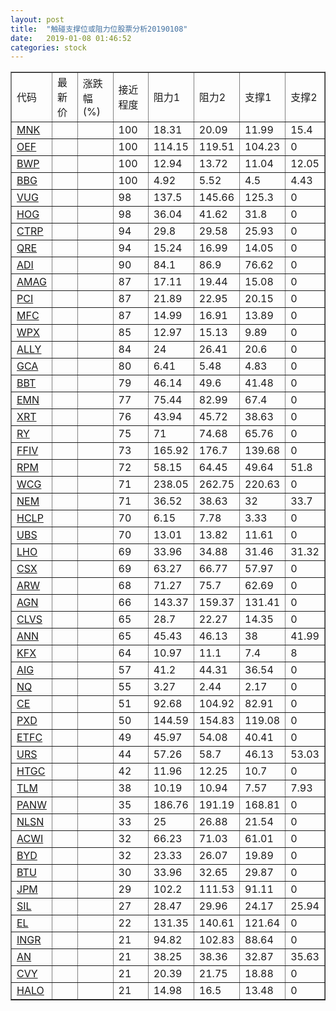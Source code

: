 ```yaml
---
layout: post
title:  "触碰支撑位或阻力位股票分析20190108"
date:   2019-01-08 01:46:52
categories: stock
---
```

<script type="text/javascript">
var stockList = []
stockList.push('gb_mnk');
stockList.push('gb_oef');
stockList.push('gb_bwp');
stockList.push('gb_bbg');
stockList.push('gb_vug');
stockList.push('gb_hog');
stockList.push('gb_ctrp');
stockList.push('gb_qre');
stockList.push('gb_adi');
stockList.push('gb_amag');
stockList.push('gb_pci');
stockList.push('gb_mfc');
stockList.push('gb_wpx');
stockList.push('gb_ally');
stockList.push('gb_gca');
stockList.push('gb_bbt');
stockList.push('gb_emn');
stockList.push('gb_xrt');
stockList.push('gb_ry');
stockList.push('gb_ffiv');
stockList.push('gb_rpm');
stockList.push('gb_wcg');
stockList.push('gb_nem');
stockList.push('gb_hclp');
stockList.push('gb_ubs');
stockList.push('gb_lho');
stockList.push('gb_csx');
stockList.push('gb_arw');
stockList.push('gb_agn');
stockList.push('gb_clvs');
stockList.push('gb_ann');
stockList.push('gb_kfx');
stockList.push('gb_aig');
stockList.push('gb_nq');
stockList.push('gb_ce');
stockList.push('gb_pxd');
stockList.push('gb_etfc');
stockList.push('gb_urs');
stockList.push('gb_htgc');
stockList.push('gb_tlm');
stockList.push('gb_panw');
stockList.push('gb_nlsn');
stockList.push('gb_acwi');
stockList.push('gb_byd');
stockList.push('gb_btu');
stockList.push('gb_jpm');
stockList.push('gb_sil');
stockList.push('gb_el');
stockList.push('gb_ingr');
stockList.push('gb_an');
stockList.push('gb_cvy');
stockList.push('gb_halo');
</script>
<table border="1">
 <tr>
 <td>代码</td>
 <td>最新价</td>
 <td>涨跌幅(%)</td>
 <td>接近程度</td>
 <td>阻力1</td>
 <td>阻力2</td>
 <td>支撑1</td>
 <td>支撑2</td>
</tr>
  <tr id="mnk" class="red">
  <td><a href="http://stock.finance.sina.com.cn/usstock/quotes/MNK.html" target="_blank">MNK</a></td><td></td><td></td><td>100</td><td>18.31</td><td>20.09</td><td>11.99</td><td>15.4</td></tr>
  <tr id="oef" class="red">
  <td><a href="http://stock.finance.sina.com.cn/usstock/quotes/OEF.html" target="_blank">OEF</a></td><td></td><td></td><td>100</td><td>114.15</td><td>119.51</td><td>104.23</td><td>0</td></tr>
  <tr id="bwp" class="green">
  <td><a href="http://stock.finance.sina.com.cn/usstock/quotes/BWP.html" target="_blank">BWP</a></td><td></td><td></td><td>100</td><td>12.94</td><td>13.72</td><td>11.04</td><td>12.05</td></tr>
  <tr id="bbg" class="red">
  <td><a href="http://stock.finance.sina.com.cn/usstock/quotes/BBG.html" target="_blank">BBG</a></td><td></td><td></td><td>100</td><td>4.92</td><td>5.52</td><td>4.5</td><td>4.43</td></tr>
  <tr id="vug" class="red">
  <td><a href="http://stock.finance.sina.com.cn/usstock/quotes/VUG.html" target="_blank">VUG</a></td><td></td><td></td><td>98</td><td>137.5</td><td>145.66</td><td>125.3</td><td>0</td></tr>
  <tr id="hog" class="red">
  <td><a href="http://stock.finance.sina.com.cn/usstock/quotes/HOG.html" target="_blank">HOG</a></td><td></td><td></td><td>98</td><td>36.04</td><td>41.62</td><td>31.8</td><td>0</td></tr>
  <tr id="ctrp" class="red">
  <td><a href="http://stock.finance.sina.com.cn/usstock/quotes/CTRP.html" target="_blank">CTRP</a></td><td></td><td></td><td>94</td><td>29.8</td><td>29.58</td><td>25.93</td><td>0</td></tr>
  <tr id="qre" class="red">
  <td><a href="http://stock.finance.sina.com.cn/usstock/quotes/QRE.html" target="_blank">QRE</a></td><td></td><td></td><td>94</td><td>15.24</td><td>16.99</td><td>14.05</td><td>0</td></tr>
  <tr id="adi" class="red">
  <td><a href="http://stock.finance.sina.com.cn/usstock/quotes/ADI.html" target="_blank">ADI</a></td><td></td><td></td><td>90</td><td>84.1</td><td>86.9</td><td>76.62</td><td>0</td></tr>
  <tr id="amag" class="green">
  <td><a href="http://stock.finance.sina.com.cn/usstock/quotes/AMAG.html" target="_blank">AMAG</a></td><td></td><td></td><td>87</td><td>17.11</td><td>19.44</td><td>15.08</td><td>0</td></tr>
  <tr id="pci" class="red">
  <td><a href="http://stock.finance.sina.com.cn/usstock/quotes/PCI.html" target="_blank">PCI</a></td><td></td><td></td><td>87</td><td>21.89</td><td>22.95</td><td>20.15</td><td>0</td></tr>
  <tr id="mfc" class="red">
  <td><a href="http://stock.finance.sina.com.cn/usstock/quotes/MFC.html" target="_blank">MFC</a></td><td></td><td></td><td>87</td><td>14.99</td><td>16.91</td><td>13.89</td><td>0</td></tr>
  <tr id="wpx" class="red">
  <td><a href="http://stock.finance.sina.com.cn/usstock/quotes/WPX.html" target="_blank">WPX</a></td><td></td><td></td><td>85</td><td>12.97</td><td>15.13</td><td>9.89</td><td>0</td></tr>
  <tr id="ally" class="red">
  <td><a href="http://stock.finance.sina.com.cn/usstock/quotes/ALLY.html" target="_blank">ALLY</a></td><td></td><td></td><td>84</td><td>24</td><td>26.41</td><td>20.6</td><td>0</td></tr>
  <tr id="gca" class="green">
  <td><a href="http://stock.finance.sina.com.cn/usstock/quotes/GCA.html" target="_blank">GCA</a></td><td></td><td></td><td>80</td><td>6.41</td><td>5.48</td><td>4.83</td><td>0</td></tr>
  <tr id="bbt" class="red">
  <td><a href="http://stock.finance.sina.com.cn/usstock/quotes/BBT.html" target="_blank">BBT</a></td><td></td><td></td><td>79</td><td>46.14</td><td>49.6</td><td>41.48</td><td>0</td></tr>
  <tr id="emn" class="red">
  <td><a href="http://stock.finance.sina.com.cn/usstock/quotes/EMN.html" target="_blank">EMN</a></td><td></td><td></td><td>77</td><td>75.44</td><td>82.99</td><td>67.4</td><td>0</td></tr>
  <tr id="xrt" class="red">
  <td><a href="http://stock.finance.sina.com.cn/usstock/quotes/XRT.html" target="_blank">XRT</a></td><td></td><td></td><td>76</td><td>43.94</td><td>45.72</td><td>38.63</td><td>0</td></tr>
  <tr id="ry" class="red">
  <td><a href="http://stock.finance.sina.com.cn/usstock/quotes/RY.html" target="_blank">RY</a></td><td></td><td></td><td>75</td><td>71</td><td>74.68</td><td>65.76</td><td>0</td></tr>
  <tr id="ffiv" class="red">
  <td><a href="http://stock.finance.sina.com.cn/usstock/quotes/FFIV.html" target="_blank">FFIV</a></td><td></td><td></td><td>73</td><td>165.92</td><td>176.7</td><td>139.68</td><td>0</td></tr>
  <tr id="rpm" class="green">
  <td><a href="http://stock.finance.sina.com.cn/usstock/quotes/RPM.html" target="_blank">RPM</a></td><td></td><td></td><td>72</td><td>58.15</td><td>64.45</td><td>49.64</td><td>51.8</td></tr>
  <tr id="wcg" class="red">
  <td><a href="http://stock.finance.sina.com.cn/usstock/quotes/WCG.html" target="_blank">WCG</a></td><td></td><td></td><td>71</td><td>238.05</td><td>262.75</td><td>220.63</td><td>0</td></tr>
  <tr id="nem" class="green">
  <td><a href="http://stock.finance.sina.com.cn/usstock/quotes/NEM.html" target="_blank">NEM</a></td><td></td><td></td><td>71</td><td>36.52</td><td>38.63</td><td>32</td><td>33.7</td></tr>
  <tr id="hclp" class="green">
  <td><a href="http://stock.finance.sina.com.cn/usstock/quotes/HCLP.html" target="_blank">HCLP</a></td><td></td><td></td><td>70</td><td>6.15</td><td>7.78</td><td>3.33</td><td>0</td></tr>
  <tr id="ubs" class="red">
  <td><a href="http://stock.finance.sina.com.cn/usstock/quotes/UBS.html" target="_blank">UBS</a></td><td></td><td></td><td>70</td><td>13.01</td><td>13.82</td><td>11.61</td><td>0</td></tr>
  <tr id="lho" class="green">
  <td><a href="http://stock.finance.sina.com.cn/usstock/quotes/LHO.html" target="_blank">LHO</a></td><td></td><td></td><td>69</td><td>33.96</td><td>34.88</td><td>31.46</td><td>31.32</td></tr>
  <tr id="csx" class="red">
  <td><a href="http://stock.finance.sina.com.cn/usstock/quotes/CSX.html" target="_blank">CSX</a></td><td></td><td></td><td>69</td><td>63.27</td><td>66.77</td><td>57.97</td><td>0</td></tr>
  <tr id="arw" class="red">
  <td><a href="http://stock.finance.sina.com.cn/usstock/quotes/ARW.html" target="_blank">ARW</a></td><td></td><td></td><td>68</td><td>71.27</td><td>75.7</td><td>62.69</td><td>0</td></tr>
  <tr id="agn" class="red">
  <td><a href="http://stock.finance.sina.com.cn/usstock/quotes/AGN.html" target="_blank">AGN</a></td><td></td><td></td><td>66</td><td>143.37</td><td>159.37</td><td>131.41</td><td>0</td></tr>
  <tr id="clvs" class="red">
  <td><a href="http://stock.finance.sina.com.cn/usstock/quotes/CLVS.html" target="_blank">CLVS</a></td><td></td><td></td><td>65</td><td>28.7</td><td>22.27</td><td>14.35</td><td>0</td></tr>
  <tr id="ann" class="red">
  <td><a href="http://stock.finance.sina.com.cn/usstock/quotes/ANN.html" target="_blank">ANN</a></td><td></td><td></td><td>65</td><td>45.43</td><td>46.13</td><td>38</td><td>41.99</td></tr>
  <tr id="kfx" class="green">
  <td><a href="http://stock.finance.sina.com.cn/usstock/quotes/KFX.html" target="_blank">KFX</a></td><td></td><td></td><td>64</td><td>10.97</td><td>11.1</td><td>7.4</td><td>8</td></tr>
  <tr id="aig" class="red">
  <td><a href="http://stock.finance.sina.com.cn/usstock/quotes/AIG.html" target="_blank">AIG</a></td><td></td><td></td><td>57</td><td>41.2</td><td>44.31</td><td>36.54</td><td>0</td></tr>
  <tr id="nq" class="green">
  <td><a href="http://stock.finance.sina.com.cn/usstock/quotes/NQ.html" target="_blank">NQ</a></td><td></td><td></td><td>55</td><td>3.27</td><td>2.44</td><td>2.17</td><td>0</td></tr>
  <tr id="ce" class="red">
  <td><a href="http://stock.finance.sina.com.cn/usstock/quotes/CE.html" target="_blank">CE</a></td><td></td><td></td><td>51</td><td>92.68</td><td>104.92</td><td>82.91</td><td>0</td></tr>
  <tr id="pxd" class="red">
  <td><a href="http://stock.finance.sina.com.cn/usstock/quotes/PXD.html" target="_blank">PXD</a></td><td></td><td></td><td>50</td><td>144.59</td><td>154.83</td><td>119.08</td><td>0</td></tr>
  <tr id="etfc" class="red">
  <td><a href="http://stock.finance.sina.com.cn/usstock/quotes/ETFC.html" target="_blank">ETFC</a></td><td></td><td></td><td>49</td><td>45.97</td><td>54.08</td><td>40.41</td><td>0</td></tr>
  <tr id="urs" class="green">
  <td><a href="http://stock.finance.sina.com.cn/usstock/quotes/URS.html" target="_blank">URS</a></td><td></td><td></td><td>44</td><td>57.26</td><td>58.7</td><td>46.13</td><td>53.03</td></tr>
  <tr id="htgc" class="green">
  <td><a href="http://stock.finance.sina.com.cn/usstock/quotes/HTGC.html" target="_blank">HTGC</a></td><td></td><td></td><td>42</td><td>11.96</td><td>12.25</td><td>10.7</td><td>0</td></tr>
  <tr id="tlm" class="green">
  <td><a href="http://stock.finance.sina.com.cn/usstock/quotes/TLM.html" target="_blank">TLM</a></td><td></td><td></td><td>38</td><td>10.19</td><td>10.94</td><td>7.57</td><td>7.93</td></tr>
  <tr id="panw" class="green">
  <td><a href="http://stock.finance.sina.com.cn/usstock/quotes/PANW.html" target="_blank">PANW</a></td><td></td><td></td><td>35</td><td>186.76</td><td>191.19</td><td>168.81</td><td>0</td></tr>
  <tr id="nlsn" class="red">
  <td><a href="http://stock.finance.sina.com.cn/usstock/quotes/NLSN.html" target="_blank">NLSN</a></td><td></td><td></td><td>33</td><td>25</td><td>26.88</td><td>21.54</td><td>0</td></tr>
  <tr id="acwi" class="red">
  <td><a href="http://stock.finance.sina.com.cn/usstock/quotes/ACWI.html" target="_blank">ACWI</a></td><td></td><td></td><td>32</td><td>66.23</td><td>71.03</td><td>61.01</td><td>0</td></tr>
  <tr id="byd" class="green">
  <td><a href="http://stock.finance.sina.com.cn/usstock/quotes/BYD.html" target="_blank">BYD</a></td><td></td><td></td><td>32</td><td>23.33</td><td>26.07</td><td>19.89</td><td>0</td></tr>
  <tr id="btu" class="red">
  <td><a href="http://stock.finance.sina.com.cn/usstock/quotes/BTU.html" target="_blank">BTU</a></td><td></td><td></td><td>30</td><td>33.96</td><td>32.65</td><td>29.87</td><td>0</td></tr>
  <tr id="jpm" class="red">
  <td><a href="http://stock.finance.sina.com.cn/usstock/quotes/JPM.html" target="_blank">JPM</a></td><td></td><td></td><td>29</td><td>102.2</td><td>111.53</td><td>91.11</td><td>0</td></tr>
  <tr id="sil" class="green">
  <td><a href="http://stock.finance.sina.com.cn/usstock/quotes/SIL.html" target="_blank">SIL</a></td><td></td><td></td><td>27</td><td>28.47</td><td>29.96</td><td>24.17</td><td>25.94</td></tr>
  <tr id="el" class="green">
  <td><a href="http://stock.finance.sina.com.cn/usstock/quotes/EL.html" target="_blank">EL</a></td><td></td><td></td><td>22</td><td>131.35</td><td>140.61</td><td>121.64</td><td>0</td></tr>
  <tr id="ingr" class="red">
  <td><a href="http://stock.finance.sina.com.cn/usstock/quotes/INGR.html" target="_blank">INGR</a></td><td></td><td></td><td>21</td><td>94.82</td><td>102.83</td><td>88.64</td><td>0</td></tr>
  <tr id="an" class="red">
  <td><a href="http://stock.finance.sina.com.cn/usstock/quotes/AN.html" target="_blank">AN</a></td><td></td><td></td><td>21</td><td>38.25</td><td>38.36</td><td>32.87</td><td>35.63</td></tr>
  <tr id="cvy" class="red">
  <td><a href="http://stock.finance.sina.com.cn/usstock/quotes/CVY.html" target="_blank">CVY</a></td><td></td><td></td><td>21</td><td>20.39</td><td>21.75</td><td>18.88</td><td>0</td></tr>
  <tr id="halo" class="green">
  <td><a href="http://stock.finance.sina.com.cn/usstock/quotes/HALO.html" target="_blank">HALO</a></td><td></td><td></td><td>21</td><td>14.98</td><td>16.5</td><td>13.48</td><td>0</td></tr>
</table>
